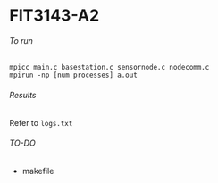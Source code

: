 # FIT3143-A2

###### To run 
```mpicc main.c basestation.c sensornode.c nodecomm.c``` <br>
```mpirun -np [num processes] a.out```

###### Results
Refer to ```logs.txt```

###### TO-DO
- makefile

